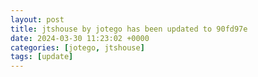```yaml
---
layout: post
title: jtshouse by jotego has been updated to 90fd97e
date: 2024-03-30 11:23:02 +0000
categories: [jotego, jtshouse]
tags: [update]
---
```


